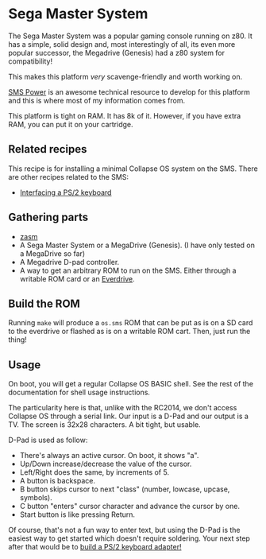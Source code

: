 # Sega Master System

The Sega Master System was a popular gaming console running on z80. It has a
simple, solid design and, most interestingly of all, its even more popular
successor, the Megadrive (Genesis) had a z80 system for compatibility!

This makes this platform *very* scavenge-friendly and worth working on.

[SMS Power][smspower] is an awesome technical resource to develop for this
platform and this is where most of my information comes from.

This platform is tight on RAM. It has 8k of it. However, if you have extra RAM,
you can put it on your cartridge.

## Related recipes

This recipe is for installing a minimal Collapse OS system on the SMS. There
are other recipes related to the SMS:

* [Interfacing a PS/2 keyboard](kbd/README.md)

## Gathering parts

* [zasm][zasm]
* A Sega Master System or a MegaDrive (Genesis). (I have only tested on a
  MegaDrive so far)
* A Megadrive D-pad controller.
* A way to get an arbitrary ROM to run on the SMS. Either through a writable
  ROM card or an [Everdrive][everdrive].

## Build the ROM

Running `make` will produce a `os.sms` ROM that can be put as is on a SD card
to the everdrive or flashed as is on a writable ROM cart. Then, just run the
thing!

## Usage

On boot, you will get a regular Collapse OS BASIC shell. See the rest of the
documentation for shell usage instructions.

The particularity here is that, unlike with the RC2014, we don't access Collapse
OS through a serial link. Our input is a D-Pad and our output is a TV. The
screen is 32x28 characters. A bit tight, but usable.

D-Pad is used as follow:

* There's always an active cursor. On boot, it shows "a".
* Up/Down increase/decrease the value of the cursor.
* Left/Right does the same, by increments of 5.
* A button is backspace.
* B button skips cursor to next "class" (number, lowcase, upcase, symbols).
* C button "enters" cursor character and advance the cursor by one.
* Start button is like pressing Return.

Of course, that's not a fun way to enter text, but using the D-Pad is the
easiest way to get started which doesn't require soldering. Your next step after
that would be to [build a PS/2 keyboard adapter!](kbd/README.md)

[smspower]: http://www.smspower.org
[everdrive]: https://krikzz.com
[zasm]: ../../tools/emul
